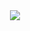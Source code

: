 <div id="header" align="center">
  <img src="https://media.giphy.com/media/M9gbBd9nbDrOTu1Mqx/giphy.gif](https://media1.tenor.com/m/ME7LU5WZaUIAAAAC/寫輪眼.gif"/>
</div>

